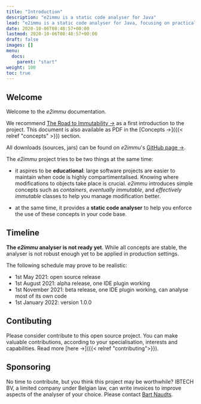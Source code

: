 ```yaml
---
title: "Introduction"
description: "e2immu is a static code analyser for Java"
lead: "e2immu is a static code analyser for Java, focusing on practical immutability."
date: 2020-10-06T08:48:57+00:00
lastmod: 2020-10-06T08:48:57+00:00
draft: false
images: []
menu:
  docs:
    parent: "start"
weight: 100
toc: true
---
```


## Welcome

Welcome to the _e2immu_ documentation.

We recommend [The Road to Immutability →](/docs/road-to-immutability.html) as a first introduction to the project. This document is also available as PDF in the [Concepts →]({{< relref "concepts" >}}) section.

All downloads (sources, jars) can be found on _e2immu_'s [GitHub page →](https://github.com/e2immu).


The _e2immu_ project tries to be two things at the same time:

* it aspires to be **educational**: large software projects are easier to maintain when code is highly compartimentalised. Knowing where modifications to objects take place is crucial. _e2immu_ introduces simple concepts such as _containers_, _eventually immutable_, and _effectively immutable_ classes to help you manage modification better.

* at the same time, it provides a **static code analyser** to help you enforce the use of these concepts in your code base.


## Timeline

**The _e2immu_ analyser is not ready yet**. While all concepts are stable, the analyser is not robust enough yet to be applied in production settings.

The following schedule may prove to be realistic:

* 1st May 2021: open source release
* 1st August 2021: alpha release, one IDE plugin working
* 1st November 2021: beta release, one IDE plugin working, can analyse most of its own code
* 1st January 2022: version 1.0.0

## Contibuting

Please consider contribute to this open source project. You can make valuable
contributions, according to your specialisation, interests and capabilities.
Read more [here →]({{< relref "contributing">}}).

## Sponsoring

No time to contribute, but you think this project may be worthwhile?
IBTECH BV, a limited company under Belgian law, can write invoices to improve aspects of the analyser of your choice.
Please contact [Bart Naudts](mailto:bart.naudts@e2immu.org).
